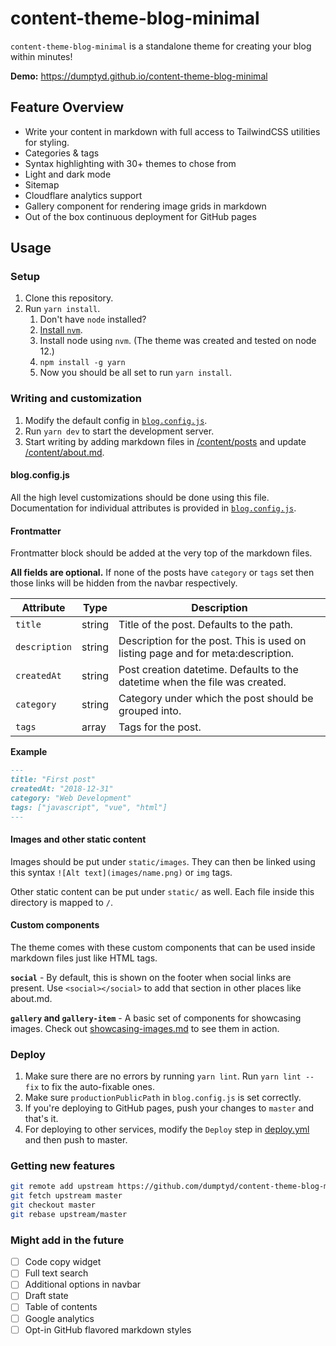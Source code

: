 # content-theme-blog-minimal

`content-theme-blog-minimal` is a standalone theme for creating your blog within minutes!

**Demo:** https://dumptyd.github.io/content-theme-blog-minimal

## Feature Overview

- Write your content in markdown with full access to TailwindCSS utilities for styling.
- Categories &amp; tags
- Syntax highlighting with 30+ themes to chose from
- Light and dark mode
- Sitemap
- Cloudflare analytics support
- Gallery component for rendering image grids in markdown
- Out of the box continuous deployment for GitHub pages

## Usage

### Setup
1. Clone this repository.
2. Run `yarn install`.
   1. Don't have `node` installed?
   2. [Install `nvm`](https://davidwalsh.name/nvm).
   3. Install node using `nvm`. (The theme was created and tested on node 12.)
   4. `npm install -g yarn`
   5. Now you should be all set to run `yarn install`.

### Writing and customization

1. Modify the default config in [`blog.config.js`](blog.config.js).
2. Run `yarn dev` to start the development server.
3. Start writing by adding markdown files in [/content/posts](content/posts) and update [/content/about.md](content/about.md).

#### blog.config.js

All the high level customizations should be done using this file. Documentation for individual attributes is provided in [`blog.config.js`](blog.config.js).

#### Frontmatter

Frontmatter block should be added at the very top of the markdown files.

**All fields are optional.** If none of the posts have `category` or `tags` set then those links will be hidden from the navbar respectively.

| Attribute | Type | Description |
| - | - | - |
| `title` | string | Title of the post. Defaults to the path. |
| `description` | string | Description for the post. This is used on listing page and for meta:description. |
| `createdAt` | string | Post creation datetime. Defaults to the datetime when the file was created. |
| `category` | string | Category under which the post should be grouped into. |
| `tags` | array | Tags for the post. |

**Example**

```md
---
title: "First post"
createdAt: "2018-12-31"
category: "Web Development"
tags: ["javascript", "vue", "html"]
---
```

#### Images and other static content

Images should be put under `static/images`. They can then be linked using this syntax `![Alt text](images/name.png)` or `img` tags.

Other static content can be put under `static/` as well. Each file inside this directory is mapped to `/`.

#### Custom components

The theme comes with these custom components that can be used inside markdown files just like HTML tags.

**`social`** - By default, this is shown on the footer when social links are present. Use `<social></social>` to add that section in other places like about.md.

**`gallery` and `gallery-item`** - A basic set of components for showcasing images. Check out [showcasing-images.md](showcasing-images) to see them in action.

### Deploy

1. Make sure there are no errors by running `yarn lint`. Run `yarn lint --fix` to fix the auto-fixable ones.
2. Make sure `productionPublicPath` in `blog.config.js` is set correctly.
2. If you're deploying to GitHub pages, push your changes to `master` and that's it.
3. For deploying to other services, modify the `Deploy` step in [deploy.yml](.github/workflows/deploy.yml) and then push to master.

### Getting new features

```sh
git remote add upstream https://github.com/dumptyd/content-theme-blog-minimal.git
git fetch upstream master
git checkout master
git rebase upstream/master
```

### Might add in the future

- [ ] Code copy widget
- [ ] Full text search
- [ ] Additional options in navbar
- [ ] Draft state
- [ ] Table of contents
- [ ] Google analytics
- [ ] Opt-in GitHub flavored markdown styles
